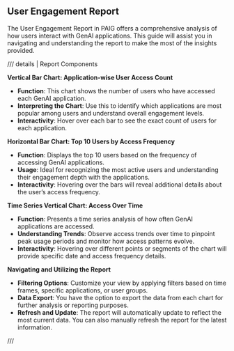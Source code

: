 ## User Engagement Report

The User Engagement Report in PAIG offers a comprehensive analysis of how users interact with GenAI applications. This
guide will assist you in navigating and understanding the report to make the most of the insights provided.

/// details | Report Components

**Vertical Bar Chart: Application-wise User Access Count**

- **Function**: This chart shows the number of users who have accessed each GenAI application.
- **Interpreting the Chart**: Use this to identify which applications are most popular among users and understand
  overall engagement levels.
- **Interactivity**: Hover over each bar to see the exact count of users for each application.

**Horizontal Bar Chart: Top 10 Users by Access Frequency**

- **Function**: Displays the top 10 users based on the frequency of accessing GenAI applications.
- **Usage**: Ideal for recognizing the most active users and understanding their engagement depth with the applications.
- **Interactivity**: Hovering over the bars will reveal additional details about the user’s access frequency.

**Time Series Vertical Chart: Access Over Time**

- **Function**: Presents a time series analysis of how often GenAI applications are accessed.
- **Understanding Trends**: Observe access trends over time to pinpoint peak usage periods and monitor how access
  patterns evolve.
- **Interactivity**: Hovering over different points or segments of the chart will provide specific date and access
  frequency details.

**Navigating and Utilizing the Report**

- **Filtering Options**: Customize your view by applying filters based on time frames, specific applications, or user
  groups.
- **Data Export**: You have the option to export the data from each chart for further analysis or reporting purposes.
- **Refresh and Update**: The report will automatically update to reflect the most current data. You can also manually
  refresh the report for the latest information.

///
